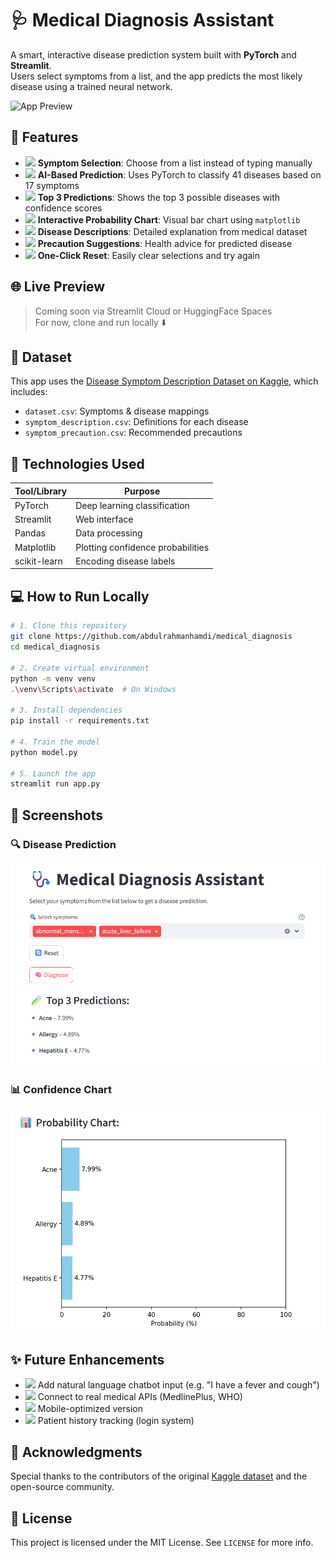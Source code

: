 # 🩺 Medical Diagnosis Assistant

A smart, interactive disease prediction system built with **PyTorch** and **Streamlit**.  
Users select symptoms from a list, and the app predicts the most likely disease using a trained neural network.

![App Preview](https://user-images.githubusercontent.com/abdulrahmanhamdi/medical_diagnosis/demo.gif)

## 🚀 Features

- <img src="https://cdn.jsdelivr.net/npm/bootstrap-icons@1.10.5/icons/ui-checks.svg" width="16"/> **Symptom Selection**: Choose from a list instead of typing manually  
- <img src="https://cdn.jsdelivr.net/npm/bootstrap-icons@1.10.5/icons/cpu.svg" width="16"/> **AI-Based Prediction**: Uses PyTorch to classify 41 diseases based on 17 symptoms  
- <img src="https://cdn.jsdelivr.net/npm/bootstrap-icons@1.10.5/icons/list-stars.svg" width="16"/> **Top 3 Predictions**: Shows the top 3 possible diseases with confidence scores  
- <img src="https://cdn.jsdelivr.net/npm/bootstrap-icons@1.10.5/icons/bar-chart-line.svg" width="16"/> **Interactive Probability Chart**: Visual bar chart using `matplotlib`  
- <img src="https://cdn.jsdelivr.net/npm/bootstrap-icons@1.10.5/icons/book.svg" width="16"/> **Disease Descriptions**: Detailed explanation from medical dataset  
- <img src="https://cdn.jsdelivr.net/npm/bootstrap-icons@1.10.5/icons/heart-pulse.svg" width="16"/> **Precaution Suggestions**: Health advice for predicted disease  
- <img src="https://cdn.jsdelivr.net/npm/bootstrap-icons@1.10.5/icons/arrow-counterclockwise.svg" width="16"/> **One-Click Reset**: Easily clear selections and try again

## 🌐 Live Preview

> Coming soon via Streamlit Cloud or HuggingFace Spaces  
For now, clone and run locally ⬇️

## 📁 Dataset

This app uses the [Disease Symptom Description Dataset on Kaggle](https://www.kaggle.com/datasets/itachi9604/disease-symptom-description-dataset), which includes:

- `dataset.csv`: Symptoms & disease mappings  
- `symptom_description.csv`: Definitions for each disease  
- `symptom_precaution.csv`: Recommended precautions

## 🧠 Technologies Used

| Tool/Library  | Purpose                          |
|---------------|----------------------------------|
| PyTorch       | Deep learning classification     |
| Streamlit     | Web interface                    |
| Pandas        | Data processing                  |
| Matplotlib    | Plotting confidence probabilities|
| scikit-learn  | Encoding disease labels          |

## 💻 How to Run Locally

```bash
# 1. Clone this repository
git clone https://github.com/abdulrahmanhamdi/medical_diagnosis
cd medical_diagnosis

# 2. Create virtual environment
python -m venv venv
.\venv\Scripts\activate  # On Windows

# 3. Install dependencies
pip install -r requirements.txt

# 4. Train the model
python model.py

# 5. Launch the app
streamlit run app.py
```

## 📸 Screenshots

### 🔍 Disease Prediction
![Prediction Screenshot](img/predict.png)

### 📊 Confidence Chart
![Chart Screenshot](img/chart.png)

## ✨ Future Enhancements

- <img src="https://cdn.jsdelivr.net/npm/bootstrap-icons@1.10.5/icons/robot.svg" width="16"/> Add natural language chatbot input (e.g. "I have a fever and cough")  
- <img src="https://cdn.jsdelivr.net/npm/bootstrap-icons@1.10.5/icons/cloud-arrow-down.svg" width="16"/> Connect to real medical APIs (MedlinePlus, WHO)  
- <img src="https://cdn.jsdelivr.net/npm/bootstrap-icons@1.10.5/icons/phone.svg" width="16"/> Mobile-optimized version  
- <img src="https://cdn.jsdelivr.net/npm/bootstrap-icons@1.10.5/icons/person-vcard.svg" width="16"/> Patient history tracking (login system)

## 🤝 Acknowledgments

Special thanks to the contributors of the original [Kaggle dataset](https://www.kaggle.com/datasets/itachi9604/disease-symptom-description-dataset) and the open-source community.

## 🧾 License

This project is licensed under the MIT License. See `LICENSE` for more info.

